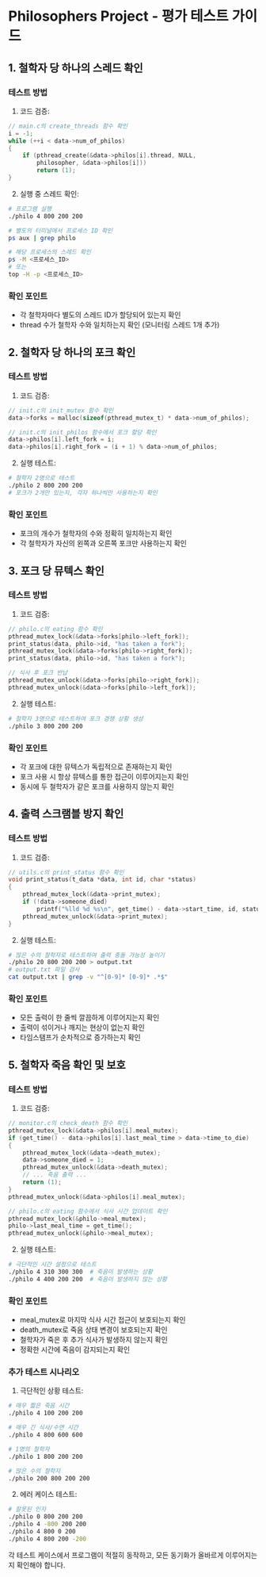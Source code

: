 # Philosophers Project - 평가 테스트 가이드

## 1. 철학자 당 하나의 스레드 확인

### 테스트 방법
1. 코드 검증:
```c
// main.c의 create_threads 함수 확인
i = -1;
while (++i < data->num_of_philos)
{
    if (pthread_create(&data->philos[i].thread, NULL,
        philosopher, &data->philos[i]))
        return (1);
}
```

2. 실행 중 스레드 확인:
```bash
# 프로그램 실행
./philo 4 800 200 200

# 별도의 터미널에서 프로세스 ID 확인
ps aux | grep philo

# 해당 프로세스의 스레드 확인
ps -M <프로세스_ID>
# 또는
top -H -p <프로세스_ID>
```

### 확인 포인트
- 각 철학자마다 별도의 스레드 ID가 할당되어 있는지 확인
- thread 수가 철학자 수와 일치하는지 확인 (모니터링 스레드 1개 추가)

## 2. 철학자 당 하나의 포크 확인

### 테스트 방법
1. 코드 검증:
```c
// init.c의 init_mutex 함수 확인
data->forks = malloc(sizeof(pthread_mutex_t) * data->num_of_philos);

// init.c의 init_philos 함수에서 포크 할당 확인
data->philos[i].left_fork = i;
data->philos[i].right_fork = (i + 1) % data->num_of_philos;
```

2. 실행 테스트:
```bash
# 철학자 2명으로 테스트
./philo 2 800 200 200
# 포크가 2개만 있는지, 각자 하나씩만 사용하는지 확인
```

### 확인 포인트
- 포크의 개수가 철학자의 수와 정확히 일치하는지 확인
- 각 철학자가 자신의 왼쪽과 오른쪽 포크만 사용하는지 확인

## 3. 포크 당 뮤텍스 확인

### 테스트 방법
1. 코드 검증:
```c
// philo.c의 eating 함수 확인
pthread_mutex_lock(&data->forks[philo->left_fork]);
print_status(data, philo->id, "has taken a fork");
pthread_mutex_lock(&data->forks[philo->right_fork]);
print_status(data, philo->id, "has taken a fork");

// 식사 후 포크 반납
pthread_mutex_unlock(&data->forks[philo->right_fork]);
pthread_mutex_unlock(&data->forks[philo->left_fork]);
```

2. 실행 테스트:
```bash
# 철학자 3명으로 테스트하여 포크 경쟁 상황 생성
./philo 3 800 200 200
```

### 확인 포인트
- 각 포크에 대한 뮤텍스가 독립적으로 존재하는지 확인
- 포크 사용 시 항상 뮤텍스를 통한 접근이 이루어지는지 확인
- 동시에 두 철학자가 같은 포크를 사용하지 않는지 확인

## 4. 출력 스크램블 방지 확인

### 테스트 방법
1. 코드 검증:
```c
// utils.c의 print_status 함수 확인
void print_status(t_data *data, int id, char *status)
{
    pthread_mutex_lock(&data->print_mutex);
    if (!data->someone_died)
        printf("%lld %d %s\n", get_time() - data->start_time, id, status);
    pthread_mutex_unlock(&data->print_mutex);
}
```

2. 실행 테스트:
```bash
# 많은 수의 철학자로 테스트하여 출력 충돌 가능성 높이기
./philo 20 800 200 200 > output.txt
# output.txt 파일 검사
cat output.txt | grep -v "^[0-9]* [0-9]* .*$"
```

### 확인 포인트
- 모든 출력이 한 줄씩 깔끔하게 이루어지는지 확인
- 출력이 섞이거나 깨지는 현상이 없는지 확인
- 타임스탬프가 순차적으로 증가하는지 확인

## 5. 철학자 죽음 확인 및 보호

### 테스트 방법
1. 코드 검증:
```c
// monitor.c의 check_death 함수 확인
pthread_mutex_lock(&data->philos[i].meal_mutex);
if (get_time() - data->philos[i].last_meal_time > data->time_to_die)
{
    pthread_mutex_lock(&data->death_mutex);
    data->someone_died = 1;
    pthread_mutex_unlock(&data->death_mutex);
    // ... 죽음 출력 ...
    return (1);
}
pthread_mutex_unlock(&data->philos[i].meal_mutex);

// philo.c의 eating 함수에서 식사 시간 업데이트 확인
pthread_mutex_lock(&philo->meal_mutex);
philo->last_meal_time = get_time();
pthread_mutex_unlock(&philo->meal_mutex);
```

2. 실행 테스트:
```bash
# 극단적인 시간 설정으로 테스트
./philo 4 310 300 300  # 죽음이 발생하는 상황
./philo 4 400 200 200  # 죽음이 발생하지 않는 상황
```

### 확인 포인트
- meal_mutex로 마지막 식사 시간 접근이 보호되는지 확인
- death_mutex로 죽음 상태 변경이 보호되는지 확인
- 철학자가 죽은 후 추가 식사가 발생하지 않는지 확인
- 정확한 시간에 죽음이 감지되는지 확인

### 추가 테스트 시나리오
1. 극단적인 상황 테스트:
```bash
# 매우 짧은 죽음 시간
./philo 4 100 200 200

# 매우 긴 식사/수면 시간
./philo 4 800 600 600

# 1명의 철학자
./philo 1 800 200 200

# 많은 수의 철학자
./philo 200 800 200 200
```

2. 에러 케이스 테스트:
```bash
# 잘못된 인자
./philo 0 800 200 200
./philo 4 -800 200 200
./philo 4 800 0 200
./philo 4 800 200 -200
```

각 테스트 케이스에서 프로그램이 적절히 동작하고, 모든 동기화가 올바르게 이루어지는지 확인해야 합니다.
